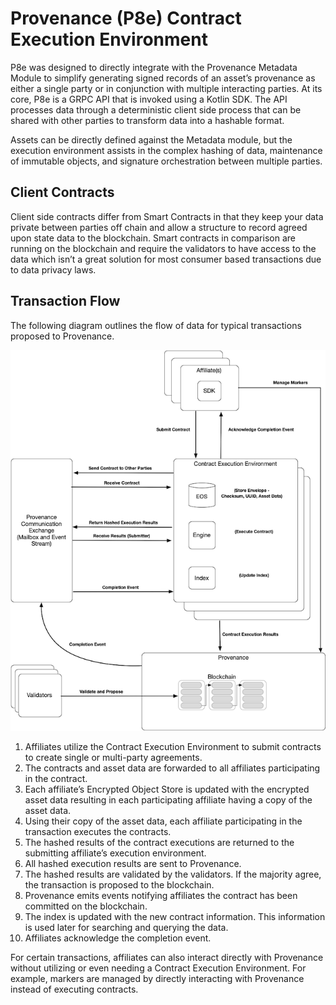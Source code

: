 # Provenance \(P8e\) Contract Execution Environment

P8e was designed to directly integrate with the Provenance Metadata Module to simplify generating signed records of an asset’s provenance as either a single party or in conjunction with multiple interacting parties. At its core, P8e is a GRPC API that is invoked using a Kotlin SDK. The API processes data through a deterministic client side process that can be shared with other parties to transform data into a hashable format.

Assets can be directly defined against the Metadata module, but the execution environment assists in the complex hashing of data, maintenance of immutable objects, and signature orchestration between multiple parties.

## Client Contracts

Client side contracts differ from Smart Contracts in that they keep your data private between parties off chain and allow a structure to record agreed upon state data to the blockchain. Smart contracts in comparison are running on the blockchain and require the validators to have access to the data which isn’t a great solution for most consumer based transactions due to data privacy laws.

## **Transaction Flow**

The following diagram outlines the flow of data for typical transactions proposed to Provenance.

![](../.gitbook/assets/provenance-p8e-txn-flow%20%284%29.png)

1. Affiliates utilize the Contract Execution Environment to submit contracts to create single or multi-party agreements.
2. The contracts and asset data are forwarded to all affiliates participating in the contract.
3. Each affiliate’s Encrypted Object Store is updated with the encrypted asset data resulting in each participating affiliate having a copy of the asset data.
4. Using their copy of the asset data, each affiliate participating in the transaction executes the contracts.
5. The hashed results of the contract executions are returned to the submitting affiliate’s execution environment.
6. All hashed execution results are sent to Provenance.
7. The hashed results are validated by the validators. If the majority agree, the transaction is proposed to the blockchain.
8. Provenance emits events notifying affiliates the contract has been committed on the blockchain.
9. The index is updated with the new contract information. This information is used later for searching and querying the data.
10. Affiliates acknowledge the completion event.

For certain transactions, affiliates can also interact directly with Provenance without utilizing or even needing a Contract Execution Environment. For example, markers are managed by directly interacting with Provenance instead of executing contracts.

